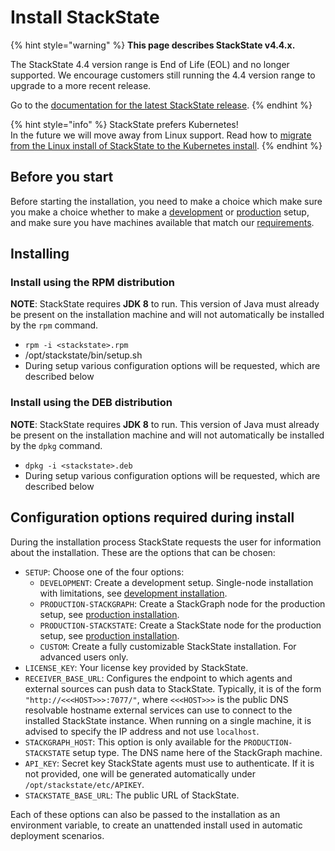 # Install StackState

{% hint style="warning" %}
**This page describes StackState v4.4.x.**

The StackState 4.4 version range is End of Life (EOL) and no longer supported. We encourage customers still running the 4.4 version range to upgrade to a more recent release.

Go to the [documentation for the latest StackState release](https://docs.stackstate.com/setup/installation/linux_install/install_stackstate).
{% endhint %}

{% hint style="info" %}
StackState prefers Kubernetes!  
In the future we will move away from Linux support. Read how to [migrate from the Linux install of StackState to the Kubernetes install](../kubernetes_install/migrate_from_linux.md).
{% endhint %}

## Before you start

Before starting the installation, you need to make a choice which make sure you make a choice whether to make a [development](development-installation.md) or [production](production-installation.md) setup, and make sure you have machines available that match our [requirements](../../requirements.md).

## Installing

### Install using the RPM distribution

**NOTE**: StackState requires **JDK 8** to run. This version of Java must already be present on the installation machine and will not automatically be installed by the `rpm` command.

* `rpm -i <stackstate>.rpm`
* /opt/stackstate/bin/setup.sh
* During setup various configuration options will be requested, which are described below

### Install using the DEB distribution

**NOTE**: StackState requires **JDK 8** to run. This version of Java must already be present on the installation machine and will not automatically be installed by the `dpkg` command.

* `dpkg -i <stackstate>.deb`
* During setup various configuration options will be requested, which are described below

## Configuration options required during install

During the installation process StackState requests the user for information about the installation. These are the options that can be chosen:

* `SETUP`: Choose one of the four options:
  * `DEVELOPMENT`: Create a development setup. Single-node installation with limitations, see [development installation](development-installation.md).
  * `PRODUCTION-STACKGRAPH`: Create a StackGraph node for the production setup, see [production installation](production-installation.md).
  * `PRODUCTION-STACKSTATE`: Create a StackState node for the production setup, see [production installation](production-installation.md).
  * `CUSTOM`: Create a fully customizable StackState installation. For advanced users only.
* `LICENSE_KEY`: Your license key provided by StackState.
* `RECEIVER_BASE_URL`: Configures the endpoint to which agents and external sources can push data to StackState. Typically, it is of the form `"http://<<<HOST>>>:7077/"`, where `<<<HOST>>>` is the public DNS resolvable hostname external services can use to connect to the installed StackState instance. When running on a single machine, it is advised to specify the IP address and not use `localhost`.
* `STACKGRAPH_HOST`: This option is only available for the `PRODUCTION-STACKSTATE` setup type. The DNS name here of the StackGraph machine.
* `API_KEY`: Secret key StackState agents must use to authenticate. If it is not provided, one will be generated automatically under `/opt/stackstate/etc/APIKEY`.
* `STACKSTATE_BASE_URL`: The public URL of StackState.

Each of these options can also be passed to the installation as an environment variable, to create an unattended install used in automatic deployment scenarios.

